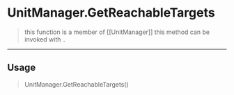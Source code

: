 # UnitManager.GetReachableTargets
> this function is a member of [[UnitManager]]
> this method can be invoked with `.`
-----
## Usage
> UnitManager.GetReachableTargets()
